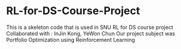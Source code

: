 # RL-for-DS-Course-Project
This is a skeleton code that is used in SNU RL for DS course project
Collaborated with : InJin Kong, YeWon Chun
Our project subject was Portfolio Optimization using Reinforcement Learning
